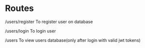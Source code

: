 # Routes

/users/register
To register user on database

/users/login
To login user

/users
To view users database(only after login with valid jwt tokens)
